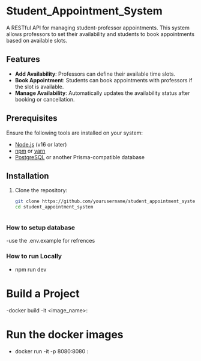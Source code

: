 # Student_Appointment_System

A RESTful API for managing student-professor appointments. This system allows professors to set their availability and students to book appointments based on available slots.

## Features
- **Add Availability**: Professors can define their available time slots.
- **Book Appointment**: Students can book appointments with professors if the slot is available.
- **Manage Availability**: Automatically updates the availability status after booking or cancellation.

## Prerequisites
Ensure the following tools are installed on your system:
- [Node.js](https://nodejs.org/) (v16 or later)
- [npm](https://www.npmjs.com/) or [yarn](https://yarnpkg.com/)
- [PostgreSQL](https://www.postgresql.org/) or another Prisma-compatible database

## Installation
1. Clone the repository:
   ```bash
   git clone https://github.com/yourusername/student_appointment_system.git
   cd student_appointment_system


   
### How to setup database

-use the .env.example for refrences

### How to run Locally

- npm run dev

# Build a Project
-docker build -it <image_name>:<tag>

# Run the docker images

- docker run -it -p 8080:8080 <image-name>:<tag>
